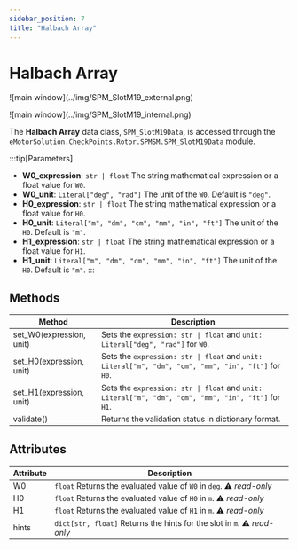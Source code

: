 ```yaml
---
sidebar_position: 7
title: "Halbach Array"
---
```

# Halbach Array

<p class="ems">![main window](../img/SPM_SlotM19_external.png)</p>
<p class="ems">![main window](../img/SPM_SlotM19_internal.png)</p>

The **Halbach Array** data class, `SPM_SlotM19Data`, is accessed through the `eMotorSolution.CheckPoints.Rotor.SPMSM.SPM_SlotM19Data` module. 

:::tip[Parameters]
- **W0_expression**: `str | float` The string mathematical expression or a float value for `W0`.
- **W0_unit**: `Literal["deg", "rad"]` The unit of the `W0`. Default is `"deg"`.
- **H0_expression**: `str | float` The string mathematical expression or a float value for `H0`.
- **H0_unit**: `Literal["m", "dm", "cm", "mm", "in", "ft"]` The unit of the `H0`. Default is `"m"`.
- **H1_expression**: `str | float` The string mathematical expression or a float value for `H1`.
- **H1_unit**: `Literal["m", "dm", "cm", "mm", "in", "ft"]` The unit of the `H0`. Default is `"m"`.
:::

## Methods
| Method | Description |
|--------|-------------|
| set_W0(expression, unit) | Sets the `expression: str \| float` and `unit: Literal["deg", "rad"]` for `W0`. |
| set_H0(expression, unit) | Sets the `expression: str \| float` and `unit: Literal["m", "dm", "cm", "mm", "in", "ft"]` for `H0`. |
| set_H1(expression, unit) | Sets the `expression: str \| float` and `unit: Literal["m", "dm", "cm", "mm", "in", "ft"]` for `H1`. |
| validate() | Returns the validation status in dictionary format. |

## Attributes
| Attribute | Description |
|---|---|
| W0 | `float` Returns the evaluated value of `W0` in `deg`. :warning: *read-only* |
| H0 | `float` Returns the evaluated value of `H0` in `m`. :warning: *read-only* |
| H1 | `float` Returns the evaluated value of `H1` in `m`. :warning: *read-only* |
| hints | `dict[str, float]` Returns the hints for the slot in `m`. :warning: *read-only* |
